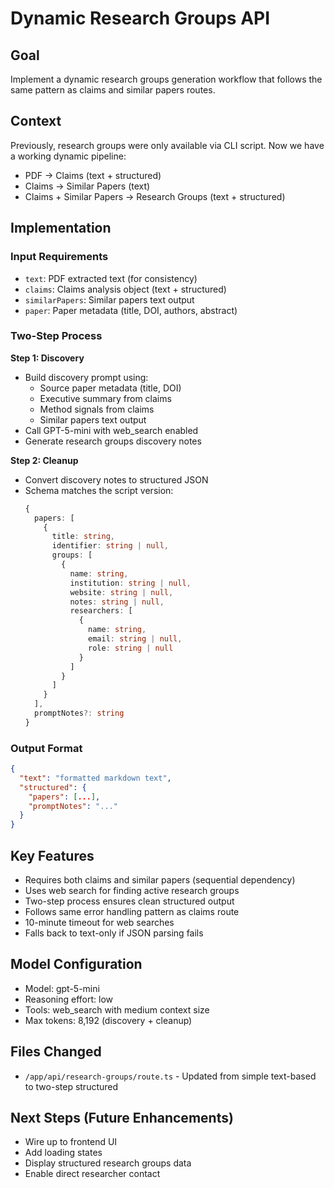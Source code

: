# Dynamic Research Groups API

## Goal
Implement a dynamic research groups generation workflow that follows the same pattern as claims and similar papers routes.

## Context
Previously, research groups were only available via CLI script. Now we have a working dynamic pipeline:
- PDF → Claims (text + structured)
- Claims → Similar Papers (text)
- Claims + Similar Papers → Research Groups (text + structured)

## Implementation

### Input Requirements
- `text`: PDF extracted text (for consistency)
- `claims`: Claims analysis object (text + structured)
- `similarPapers`: Similar papers text output
- `paper`: Paper metadata (title, DOI, authors, abstract)

### Two-Step Process

**Step 1: Discovery**
- Build discovery prompt using:
  - Source paper metadata (title, DOI)
  - Executive summary from claims
  - Method signals from claims
  - Similar papers text output
- Call GPT-5-mini with web_search enabled
- Generate research groups discovery notes

**Step 2: Cleanup**
- Convert discovery notes to structured JSON
- Schema matches the script version:
  ```typescript
  {
    papers: [
      {
        title: string,
        identifier: string | null,
        groups: [
          {
            name: string,
            institution: string | null,
            website: string | null,
            notes: string | null,
            researchers: [
              {
                name: string,
                email: string | null,
                role: string | null
              }
            ]
          }
        ]
      }
    ],
    promptNotes?: string
  }
  ```

### Output Format
```json
{
  "text": "formatted markdown text",
  "structured": {
    "papers": [...],
    "promptNotes": "..."
  }
}
```

## Key Features
- Requires both claims and similar papers (sequential dependency)
- Uses web search for finding active research groups
- Two-step process ensures clean structured output
- Follows same error handling pattern as claims route
- 10-minute timeout for web searches
- Falls back to text-only if JSON parsing fails

## Model Configuration
- Model: gpt-5-mini
- Reasoning effort: low
- Tools: web_search with medium context size
- Max tokens: 8,192 (discovery + cleanup)

## Files Changed
- `/app/api/research-groups/route.ts` - Updated from simple text-based to two-step structured

## Next Steps (Future Enhancements)
- Wire up to frontend UI
- Add loading states
- Display structured research groups data
- Enable direct researcher contact

